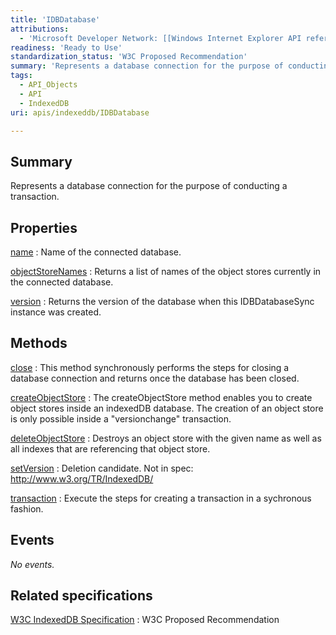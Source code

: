 ```yaml
---
title: 'IDBDatabase'
attributions:
  - 'Microsoft Developer Network: [[Windows Internet Explorer API reference](http://msdn.microsoft.com/en-us/library/ie/hh828809%28v=vs.85%29.aspx) Article]'
readiness: 'Ready to Use'
standardization_status: 'W3C Proposed Recommendation'
summary: 'Represents a database connection for the purpose of conducting a transaction.'
tags:
  - API_Objects
  - API
  - IndexedDB
uri: apis/indexeddb/IDBDatabase

---
```

## Summary

Represents a database connection for the purpose of conducting a transaction.

## Properties

[name](/apis/indexeddb/IDBDatabase/name)
:   Name of the connected database.

[objectStoreNames](/apis/indexeddb/IDBDatabase/objectStoreNames)
:   Returns a list of names of the object stores currently in the connected database.

[version](/apis/indexeddb/IDBDatabase/version)
:   Returns the version of the database when this IDBDatabaseSync instance was created.

## Methods

[close](/apis/indexeddb/IDBDatabase/close)
:   This method synchronously performs the steps for closing a database connection and returns once the database has been closed.

[createObjectStore](/apis/indexeddb/IDBDatabase/createObjectStore)
:   The createObjectStore method enables you to create object stores inside an indexedDB database. The creation of an object store is only possible inside a "versionchange" transaction.

[deleteObjectStore](/apis/indexeddb/IDBDatabase/deleteObjectStore)
:   Destroys an object store with the given name as well as all indexes that are referencing that object store.

[setVersion](/apis/indexeddb/IDBDatabase/setVersion)
:   Deletion candidate. Not in spec: <http://www.w3.org/TR/IndexedDB/>

[transaction](/apis/indexeddb/IDBDatabase/transaction)
:   Execute the steps for creating a transaction in a sychronous fashion.

## Events

*No events.*

## Related specifications

[W3C IndexedDB Specification](http://www.w3.org/TR/IndexedDB/)
:   W3C Proposed Recommendation
